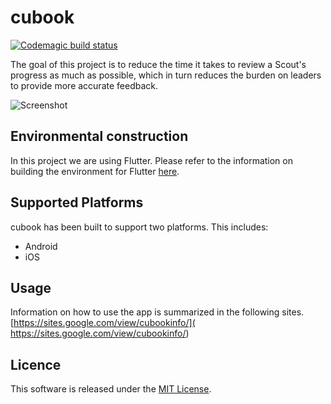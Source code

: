 # cubook
[![Codemagic build status](https://api.codemagic.io/apps/5ec49c4343c930081bdd10a9/5ec49c4343c930081bdd10a8/status_badge.svg)](https://codemagic.io/apps/5ec49c4343c930081bdd10a9/5ec49c4343c930081bdd10a8/latest_build)

The goal of this project is to reduce the time it takes to review a Scout's progress as much as possible, which in turn reduces the burden on leaders to provide more accurate feedback.

![Screenshot](https://user-images.githubusercontent.com/25360586/80860683-3f22ec80-8ca4-11ea-87d9-b4cf2ccdc434.png)

## Environmental construction

In this project we are using Flutter.
Please refer to the information on building the environment for Flutter [here](https://flutter.dev/docs/get-started/install).

## Supported Platforms

cubook has been built to support two platforms.
This includes:

- Android
- iOS

## Usage

Information on how to use the app is summarized in the following sites.
[https://sites.google.com/view/cubookinfo/](
https://sites.google.com/view/cubookinfo/)

## Licence

This software is released under the [MIT License](https://github.com/yamamotokotaro/cubook/blob/master/LICENSE).
